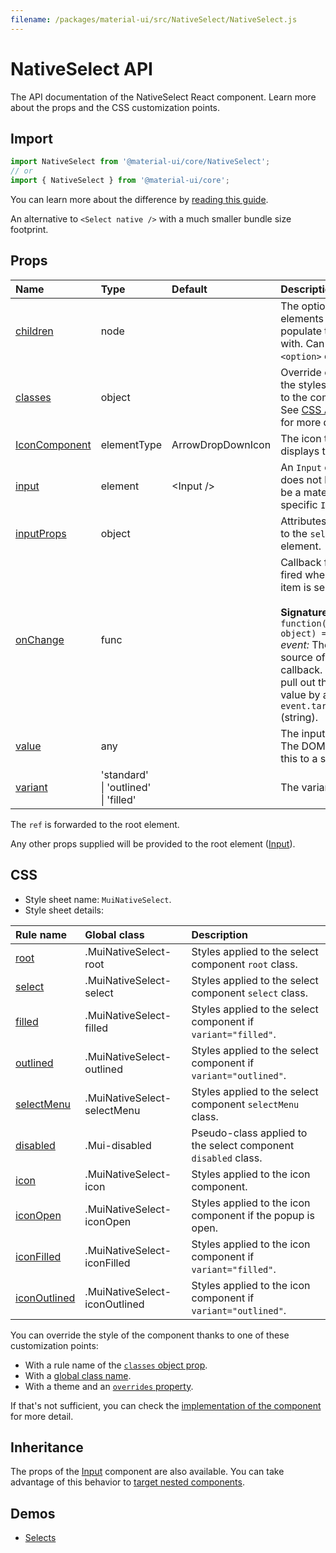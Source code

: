 ```yaml
---
filename: /packages/material-ui/src/NativeSelect/NativeSelect.js
---
```


<!--- This documentation is automatically generated, do not try to edit it. -->

# NativeSelect API

<p class="description">The API documentation of the NativeSelect React component. Learn more about the props and the CSS customization points.</p>

## Import

```js
import NativeSelect from '@material-ui/core/NativeSelect';
// or
import { NativeSelect } from '@material-ui/core';
```

You can learn more about the difference by [reading this guide](/guides/minimizing-bundle-size/).

An alternative to `<Select native />` with a much smaller bundle size footprint.

## Props

| Name | Type | Default | Description |
|:-----|:-----|:--------|:------------|
| <a class="anchor-link" id="props--children"></a><a href="#props--children" title="link to the prop on this page" class="prop-name">children</a> | <span class="prop-type">node</span> |  | The option elements to populate the select with. Can be some `<option>` elements. |
| <a class="anchor-link" id="props--classes"></a><a href="#props--classes" title="link to the prop on this page" class="prop-name">classes</a> | <span class="prop-type">object</span> |  | Override or extend the styles applied to the component. See [CSS API](#css) below for more details. |
| <a class="anchor-link" id="props--IconComponent"></a><a href="#props--IconComponent" title="link to the prop on this page" class="prop-name">IconComponent</a> | <span class="prop-type">elementType</span> | <span class="prop-default">ArrowDropDownIcon</span> | The icon that displays the arrow. |
| <a class="anchor-link" id="props--input"></a><a href="#props--input" title="link to the prop on this page" class="prop-name">input</a> | <span class="prop-type">element</span> | <span class="prop-default">&lt;Input /></span> | An `Input` element; does not have to be a material-ui specific `Input`. |
| <a class="anchor-link" id="props--inputProps"></a><a href="#props--inputProps" title="link to the prop on this page" class="prop-name">inputProps</a> | <span class="prop-type">object</span> |  | Attributes applied to the `select` element. |
| <a class="anchor-link" id="props--onChange"></a><a href="#props--onChange" title="link to the prop on this page" class="prop-name">onChange</a> | <span class="prop-type">func</span> |  | Callback function fired when a menu item is selected.<br><br>**Signature:**<br>`function(event: object) => void`<br>*event:* The event source of the callback. You can pull out the new value by accessing `event.target.value` (string). |
| <a class="anchor-link" id="props--value"></a><a href="#props--value" title="link to the prop on this page" class="prop-name">value</a> | <span class="prop-type">any</span> |  | The input value. The DOM API casts this to a string. |
| <a class="anchor-link" id="props--variant"></a><a href="#props--variant" title="link to the prop on this page" class="prop-name">variant</a> | <span class="prop-type">'standard'<br>&#124;&nbsp;'outlined'<br>&#124;&nbsp;'filled'</span> |  | The variant to use. |

The `ref` is forwarded to the root element.

Any other props supplied will be provided to the root element ([Input](/api/input/)).

## CSS

- Style sheet name: `MuiNativeSelect`.
- Style sheet details:

| Rule name | Global class | Description |
|:-----|:-------------|:------------|
| <a class="anchor-link" title="link to the rule name on this page" id="css--root"></a><a href="#css--root" class="prop-name">root</a> | <span class="prop-name">.MuiNativeSelect-root</span> | Styles applied to the select component `root` class.
| <a class="anchor-link" title="link to the rule name on this page" id="css--select"></a><a href="#css--select" class="prop-name">select</a> | <span class="prop-name">.MuiNativeSelect-select</span> | Styles applied to the select component `select` class.
| <a class="anchor-link" title="link to the rule name on this page" id="css--filled"></a><a href="#css--filled" class="prop-name">filled</a> | <span class="prop-name">.MuiNativeSelect-filled</span> | Styles applied to the select component if `variant="filled"`.
| <a class="anchor-link" title="link to the rule name on this page" id="css--outlined"></a><a href="#css--outlined" class="prop-name">outlined</a> | <span class="prop-name">.MuiNativeSelect-outlined</span> | Styles applied to the select component if `variant="outlined"`.
| <a class="anchor-link" title="link to the rule name on this page" id="css--selectMenu"></a><a href="#css--selectMenu" class="prop-name">selectMenu</a> | <span class="prop-name">.MuiNativeSelect-selectMenu</span> | Styles applied to the select component `selectMenu` class.
| <a class="anchor-link" title="link to the rule name on this page" id="css--disabled"></a><a href="#css--disabled" class="prop-name">disabled</a> | <span class="prop-name">.Mui-disabled</span> | Pseudo-class applied to the select component `disabled` class.
| <a class="anchor-link" title="link to the rule name on this page" id="css--icon"></a><a href="#css--icon" class="prop-name">icon</a> | <span class="prop-name">.MuiNativeSelect-icon</span> | Styles applied to the icon component.
| <a class="anchor-link" title="link to the rule name on this page" id="css--iconOpen"></a><a href="#css--iconOpen" class="prop-name">iconOpen</a> | <span class="prop-name">.MuiNativeSelect-iconOpen</span> | Styles applied to the icon component if the popup is open.
| <a class="anchor-link" title="link to the rule name on this page" id="css--iconFilled"></a><a href="#css--iconFilled" class="prop-name">iconFilled</a> | <span class="prop-name">.MuiNativeSelect-iconFilled</span> | Styles applied to the icon component if `variant="filled"`.
| <a class="anchor-link" title="link to the rule name on this page" id="css--iconOutlined"></a><a href="#css--iconOutlined" class="prop-name">iconOutlined</a> | <span class="prop-name">.MuiNativeSelect-iconOutlined</span> | Styles applied to the icon component if `variant="outlined"`.

You can override the style of the component thanks to one of these customization points:

- With a rule name of the [`classes` object prop](/customization/components/#overriding-styles-with-classes).
- With a [global class name](/customization/components/#overriding-styles-with-global-class-names).
- With a theme and an [`overrides` property](/customization/globals/#css).

If that's not sufficient, you can check the [implementation of the component](https://github.com/mui-org/material-ui/blob/master/packages/material-ui/src/NativeSelect/NativeSelect.js) for more detail.

## Inheritance

The props of the [Input](/api/input/) component are also available.
You can take advantage of this behavior to [target nested components](/guides/api/#spread).

## Demos

- [Selects](/components/selects/)

